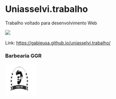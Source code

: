 # Uniasselvi.trabalho

Trabalho voltado para desenvolvimento Web

<p align="lift">
  <a align="center" href="https://github.com/DenverCoder1/readme-typing-svg"><img src="https://readme-typing-svg.herokuapp.com?&font=IBM+Plex+Sans&color=F72EE2&size=25&lines=Site+Barbearia+GGR" /></a>
</p>

Link: https://gabieusa.github.io/uniasselvi.trabalho/

### Barbearia GGR

<img src="https://github.com/gabieusa/uniasselvi.trabalho/blob/master/logo.png"  width="100" height="100"/>


<div>
